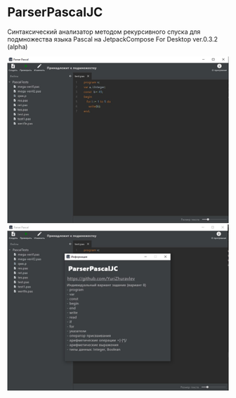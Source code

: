 # ParserPascalJC
Синтаксический анализатор методом рекурсивного спуска для подмножества языка Pascal
на JetpackCompose For Desktop ver.0.3.2 (alpha)

![image](img/img.jpg)
![image](img/img2.jpg)